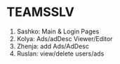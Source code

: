 TEAMSSLV
========

1. Sashko: Main & Login Pages
2. Kolya: Ads/adDesc Viewer/Editor
3. Zhenja: add Ads/AdDesc
4. Ruslan: view/delete users/ads
